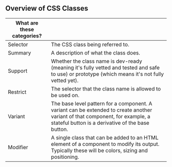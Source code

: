 ## Overview of CSS Classes

| __What are these categories?__ |   |
|---|---|
| Selector | The CSS class being referred to. |
| Summary | A description of what the class does. |
| Support | Whether the class name is dev-ready (meaning it's fully vetted and tested and safe to use) or prototype (which means it's not fully vetted yet). |
| Restrict | The selector that the class name is allowed to be used on. |
| Variant | The base level pattern for a component. A variant can be extended to create another variant of that component, for example, a stateful button is a derivative of the base button. |
| Modifier | A single class that can be added to an HTML element of a component to modify its output. Typically these will be colors, sizing and positioning. |
